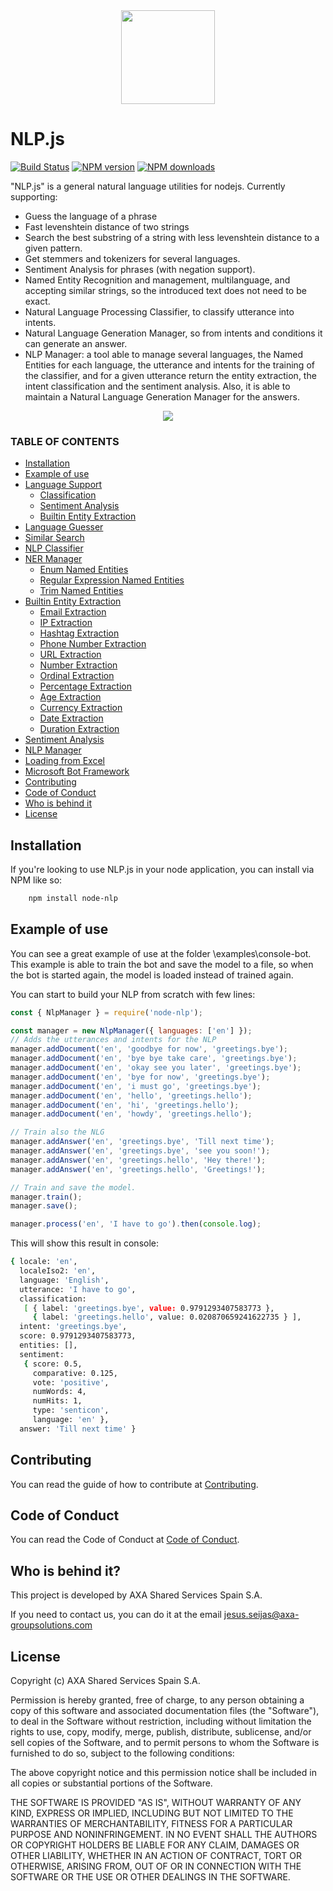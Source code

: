 <div align="center">
<img src="https://github.com/axa-group/nlp.js/raw/master/screenshots/nlpjs.png" width="150" height="auto"/>
</div>

NLP.js
=======

[![Build Status](https://travis-ci.com/axa-group/nlp.js.svg?branch=master)](https://travis-ci.com/axa-group/nlp.js)
[![NPM version](https://img.shields.io/npm/v/node-nlp.svg?style=flat)](https://www.npmjs.com/package/node-nlp)
[![NPM downloads](https://img.shields.io/npm/dm/node-nlp.svg?style=flat)](https://www.npmjs.com/package/node-nlp)

"NLP.js" is a general natural language utilities for nodejs. Currently supporting:
- Guess the language of a phrase
- Fast levenshtein distance of two strings
- Search the best substring of a string with less levenshtein distance to a given pattern.
- Get stemmers and tokenizers for several languages.
- Sentiment Analysis for phrases (with negation support).
- Named Entity Recognition and management, multilanguage, and accepting similar strings, so the introduced text does not need to be exact.
- Natural Language Processing Classifier, to classify utterance into intents.
- Natural Language Generation Manager, so from intents and conditions it can generate an answer.
- NLP Manager: a tool able to manage several languages, the Named Entities for each language, the utterance and intents for the training of the classifier, and for a given utterance return the entity extraction, the intent classification and the sentiment analysis. Also, it is able to maintain a Natural Language Generation Manager for the answers.

<div align="center">
<img src="https://github.com/axa-group/nlp.js/raw/master/screenshots/hybridbot.gif" width="auto" height="auto"/>
</div>

### TABLE OF CONTENTS

<!--ts-->

- [Installation](#installation)
- [Example of use](#example-of-use)
- [Language Support](docs/language-support.md)
  - [Classification](docs/language-support.md#classification)
  - [Sentiment Analysis](docs/language-support.md#sentiment-analysis)
  - [Builtin Entity Extraction](docs/language-support.md#builtin-entity-extraction)
- [Language Guesser](docs/language-guesser.md)
- [Similar Search](docs/similar-search.md)
- [NLP Classifier](docs/nlp-classifier.md)
- [NER Manager](docs/ner-manager.md)
  - [Enum Named Entities](docs/ner-manager.md#enum-named-entities)
  - [Regular Expression Named Entities](docs/ner-manager.md#regular-expression-named-entities)
  - [Trim Named Entities](docs/ner-manager.md#trim-named-entities)
- [Builtin Entity Extraction](docs/builtin-entity-extraction.md)
  - [Email Extraction](docs/builtin-entity-extraction.md#email-extraction)
  - [IP Extraction](docs/builtin-entity-extraction.md#ip-extraction)
  - [Hashtag Extraction](docs/builtin-entity-extraction.md#hashtag-extraction)
  - [Phone Number Extraction](docs/builtin-entity-extraction.md#phone-number-extraction)
  - [URL Extraction](docs/builtin-entity-extraction.md#url-extraction)
  - [Number Extraction](docs/builtin-entity-extraction.md#number-extraction)
  - [Ordinal Extraction](docs/builtin-entity-extraction.md#ordinal-extraction)
  - [Percentage Extraction](docs/builtin-entity-extraction.md#percentage-extraction)
  - [Age Extraction](docs/builtin-entity-extraction.md#age-extraction)
  - [Currency Extraction](docs/builtin-entity-extraction.md#currency-extraction)
  - [Date Extraction](docs/builtin-entity-extraction.md#date-extraction)
  - [Duration Extraction](docs/builtin-entity-extraction.md#duration-extraction)
- [Sentiment Analysis](docs/sentiment-analysis.md)
- [NLP Manager](docs/nlp-manager.md)
- [Loading from Excel](docs/loading-from-excel.md)
- [Microsoft Bot Framework](docs/microsoft-bot-framework.md)
- [Contributing](#contributing)
- [Code of Conduct](#code-of-conduct)
- [Who is behind it](#who-is-behind-it)
- [License](#license.md)
  <!--te-->

## Installation

If you're looking to use NLP.js in your node application, you can install via NPM like so:

```bash
    npm install node-nlp
```

## Example of use

You can see a great example of use at the folder \examples\console-bot. This example is able to train the bot and save the model to a file, so when the bot is started again, the model is loaded instead of trained again.

You can start to build your NLP from scratch with few lines:

```javascript
const { NlpManager } = require('node-nlp');

const manager = new NlpManager({ languages: ['en'] });
// Adds the utterances and intents for the NLP
manager.addDocument('en', 'goodbye for now', 'greetings.bye');
manager.addDocument('en', 'bye bye take care', 'greetings.bye');
manager.addDocument('en', 'okay see you later', 'greetings.bye');
manager.addDocument('en', 'bye for now', 'greetings.bye');
manager.addDocument('en', 'i must go', 'greetings.bye');
manager.addDocument('en', 'hello', 'greetings.hello');
manager.addDocument('en', 'hi', 'greetings.hello');
manager.addDocument('en', 'howdy', 'greetings.hello');

// Train also the NLG
manager.addAnswer('en', 'greetings.bye', 'Till next time');
manager.addAnswer('en', 'greetings.bye', 'see you soon!');
manager.addAnswer('en', 'greetings.hello', 'Hey there!');
manager.addAnswer('en', 'greetings.hello', 'Greetings!');

// Train and save the model.
manager.train();
manager.save();

manager.process('en', 'I have to go').then(console.log);
```

This will show this result in console:

```bash
{ locale: 'en',
  localeIso2: 'en',
  language: 'English',
  utterance: 'I have to go',
  classification:
   [ { label: 'greetings.bye', value: 0.9791293407583773 },
     { label: 'greetings.hello', value: 0.020870659241622735 } ],
  intent: 'greetings.bye',
  score: 0.9791293407583773,
  entities: [],
  sentiment:
   { score: 0.5,
     comparative: 0.125,
     vote: 'positive',
     numWords: 4,
     numHits: 1,
     type: 'senticon',
     language: 'en' },
  answer: 'Till next time' }
```

## Contributing

You can read the guide of how to contribute at [Contributing](https://github.com/axa-group/nlp.js/blob/master/CONTRIBUTING.md).

## Code of Conduct

You can read the Code of Conduct at [Code of Conduct](https://github.com/axa-group/nlp.js/blob/master/CODE_OF_CONDUCT.md).

## Who is behind it?

This project is developed by AXA Shared Services Spain S.A.

If you need to contact us, you can do it at the email jesus.seijas@axa-groupsolutions.com

## License

Copyright (c) AXA Shared Services Spain S.A.

Permission is hereby granted, free of charge, to any person obtaining
a copy of this software and associated documentation files (the
"Software"), to deal in the Software without restriction, including
without limitation the rights to use, copy, modify, merge, publish,
distribute, sublicense, and/or sell copies of the Software, and to
permit persons to whom the Software is furnished to do so, subject to
the following conditions:

The above copyright notice and this permission notice shall be
included in all copies or substantial portions of the Software.

THE SOFTWARE IS PROVIDED "AS IS", WITHOUT WARRANTY OF ANY KIND,
EXPRESS OR IMPLIED, INCLUDING BUT NOT LIMITED TO THE WARRANTIES OF
MERCHANTABILITY, FITNESS FOR A PARTICULAR PURPOSE AND
NONINFRINGEMENT. IN NO EVENT SHALL THE AUTHORS OR COPYRIGHT HOLDERS BE
LIABLE FOR ANY CLAIM, DAMAGES OR OTHER LIABILITY, WHETHER IN AN ACTION
OF CONTRACT, TORT OR OTHERWISE, ARISING FROM, OUT OF OR IN CONNECTION
WITH THE SOFTWARE OR THE USE OR OTHER DEALINGS IN THE SOFTWARE.
